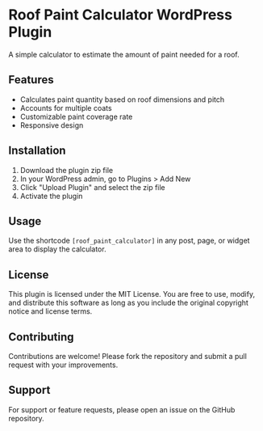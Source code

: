 # Roof Paint Calculator WordPress Plugin

A simple calculator to estimate the amount of paint needed for a roof.

## Features

- Calculates paint quantity based on roof dimensions and pitch
- Accounts for multiple coats
- Customizable paint coverage rate
- Responsive design

## Installation

1. Download the plugin zip file
2. In your WordPress admin, go to Plugins > Add New
3. Click "Upload Plugin" and select the zip file
4. Activate the plugin

## Usage

Use the shortcode `[roof_paint_calculator]` in any post, page, or widget area to display the calculator.

## License

This plugin is licensed under the MIT License. You are free to use, modify, and distribute this software as long as you include the original copyright notice and license terms.

## Contributing

Contributions are welcome! Please fork the repository and submit a pull request with your improvements.

## Support

For support or feature requests, please open an issue on the GitHub repository.
